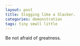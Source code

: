 ```yaml
---
layout: post
title: Slogging like a Slacker.
categories: demonstration
tags: tiny small little
---
```


Be not afraid of greatness.